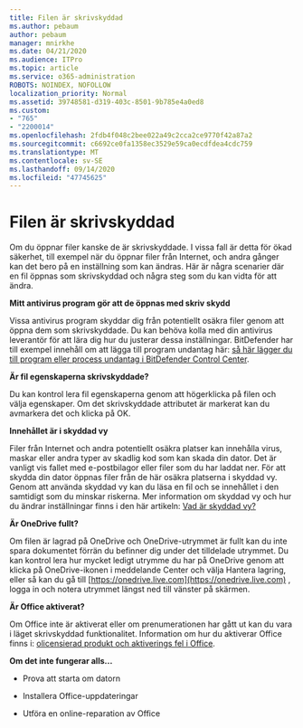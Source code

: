 ```yaml
---
title: Filen är skrivskyddad
ms.author: pebaum
author: pebaum
manager: mnirkhe
ms.date: 04/21/2020
ms.audience: ITPro
ms.topic: article
ms.service: o365-administration
ROBOTS: NOINDEX, NOFOLLOW
localization_priority: Normal
ms.assetid: 39748581-d319-403c-8501-9b785e4a0ed8
ms.custom:
- "765"
- "2200014"
ms.openlocfilehash: 2fdb4f048c2bee022a49c2cca2ce9770f42a87a2
ms.sourcegitcommit: c6692ce0fa1358ec3529e59ca0ecdfdea4cdc759
ms.translationtype: MT
ms.contentlocale: sv-SE
ms.lasthandoff: 09/14/2020
ms.locfileid: "47745625"
---
```

# <a name="file-open-read-only"></a>Filen är skrivskyddad

Om du öppnar filer kanske de är skrivskyddade. I vissa fall är detta för ökad säkerhet, till exempel när du öppnar filer från Internet, och andra gånger kan det bero på en inställning som kan ändras. Här är några scenarier där en fil öppnas som skrivskyddad och några steg som du kan vidta för att ändra.
  
 **Mitt antivirus program gör att de öppnas med skriv skydd**
  
Vissa antivirus program skyddar dig från potentiellt osäkra filer genom att öppna dem som skrivskyddade. Du kan behöva kolla med din antivirus leverantör för att lära dig hur du justerar dessa inställningar. BitDefender har till exempel innehåll om att lägga till program undantag här: [så här lägger du till program eller process undantag i BitDefender Control Center](https://aka.ms/AA6098i).
  
 **Är fil egenskaperna skrivskyddade?**
  
Du kan kontrol lera fil egenskaperna genom att högerklicka på filen och välja egenskaper. Om det skrivskyddade attributet är markerat kan du avmarkera det och klicka på OK.
  
 **Innehållet är i skyddad vy**
  
Filer från Internet och andra potentiellt osäkra platser kan innehålla virus, maskar eller andra typer av skadlig kod som kan skada din dator. Det är vanligt vis fallet med e-postbilagor eller filer som du har laddat ner. För att skydda din dator öppnas filer från de här osäkra platserna i skyddad vy. Genom att använda skyddad vy kan du läsa en fil och se innehållet i den samtidigt som du minskar riskerna. Mer information om skyddad vy och hur du ändrar inställningar finns i den här artikeln: [Vad är skyddad vy?](https://support.office.com/article/d6f09ac7-e6b9-4495-8e43-2bbcdbcb6653)
  
 **Är OneDrive fullt?**
  
Om filen är lagrad på OneDrive och OneDrive-utrymmet är fullt kan du inte spara dokumentet förrän du befinner dig under det tilldelade utrymmet. Du kan kontrol lera hur mycket ledigt utrymme du har på OneDrive genom att klicka på OneDrive-ikonen i meddelande Center och välja Hantera lagring, eller så kan du gå till [https://onedrive.live.com](https://onedrive.live.com) , logga in och notera utrymmet längst ned till vänster på skärmen.
  
 **Är Office aktiverat?**
  
Om Office inte är aktiverat eller om prenumerationen har gått ut kan du vara i läget skrivskyddad funktionalitet. Information om hur du aktiverar Office finns i: [olicensierad produkt och aktiverings fel i Office](https://support.office.com/article/0d23d3c0-c19c-4b2f-9845-5344fedc4380).
  
 **Om det inte fungerar alls...**
  
- Prova att starta om datorn
    
- Installera Office-uppdateringar
    
- Utföra en online-reparation av Office
    

